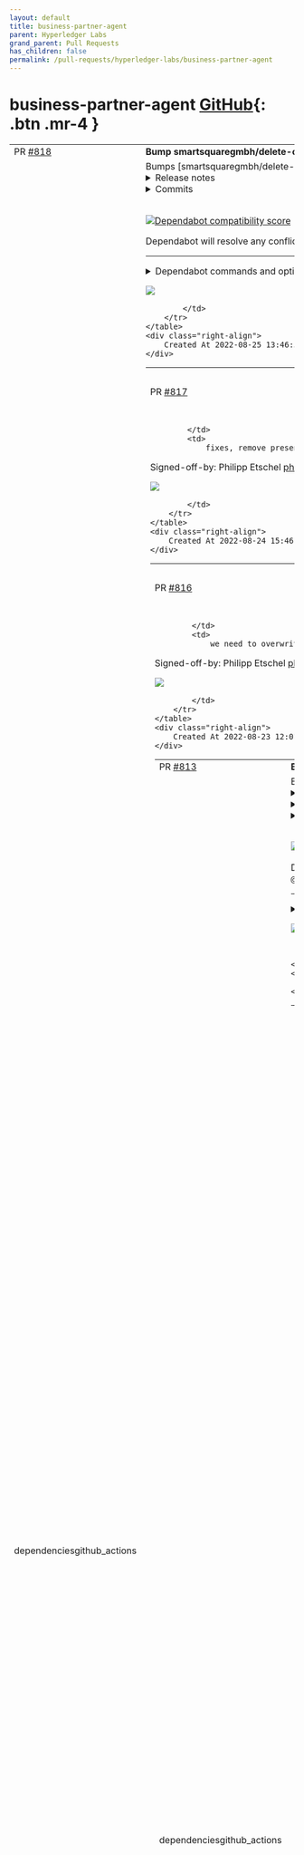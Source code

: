 ```yaml
---
layout: default
title: business-partner-agent
parent: Hyperledger Labs
grand_parent: Pull Requests
has_children: false
permalink: /pull-requests/hyperledger-labs/business-partner-agent
---
```


# business-partner-agent <span class="fs-3 right-align">[GitHub](https://github.com/hyperledger-labs/business-partner-agent){: .btn .mr-4 }</span>


<div>
    <table>
        <tr>
            <td>
                PR <a href="https://github.com/hyperledger-labs/business-partner-agent/pull/818" class=".btn">#818</a>
            </td>
            <td>
                <b>
                    Bump smartsquaregmbh/delete-old-packages from 0.4.0 to 0.5.0
                </b>
            </td>
        </tr>
        <tr>
            <td>
                <span class="chip">dependencies</span><span class="chip">github_actions</span>
            </td>
            <td>
                Bumps [smartsquaregmbh/delete-old-packages](https://github.com/smartsquaregmbh/delete-old-packages) from 0.4.0 to 0.5.0.
<details>
<summary>Release notes</summary>
<p><em>Sourced from <a href="https://github.com/smartsquaregmbh/delete-old-packages/releases">smartsquaregmbh/delete-old-packages's releases</a>.</em></p>
<blockquote>
<h2>v0.5.0</h2>
<h4>:warning: This release includes breaking changes!</h4>
<ul>
<li><em>Breaking</em>: Removed <code>version</code> option.
<ul>
<li>To keep this package simple, this option has been removed. Very similar results can be achieved with <code>semver-pattern</code>.</li>
</ul>
</li>
<li><em>Potentially breaking</em>: Rewrite in TypeScript.</li>
<li>Support for ghcr.io packages. See the new section in the <a href="https://github.com/SmartsquareGmbH/delete-old-packages#ghcrio-packages">README</a>.</li>
<li>Improved error handling and logging.</li>
<li>New <code>type</code> option.</li>
</ul>
<blockquote>
<p>Since this release includes major changes and has not been tested as much as previous versions, it is marked as a pre-release. Please try it with the <code>dry-run</code> option and report bugs or missing features!</p>
</blockquote>
</blockquote>
</details>
<details>
<summary>Commits</summary>
<ul>
<li><a href="https://github.com/SmartsquareGmbH/delete-old-packages/commit/53e0b59f56449a9fdbcec8dcc6d1b038b8a29992"><code>53e0b59</code></a> Bump version to 0.5.0</li>
<li><a href="https://github.com/SmartsquareGmbH/delete-old-packages/commit/27998e516f375efe57cce37d8b9c4ce10495a790"><code>27998e5</code></a> Build</li>
<li><a href="https://github.com/SmartsquareGmbH/delete-old-packages/commit/237c4313ac8418bccec9cfb095312f56908d2ceb"><code>237c431</code></a> Update README</li>
<li><a href="https://github.com/SmartsquareGmbH/delete-old-packages/commit/678055d997ba78aeb17fdfac019b7e14ad533fe2"><code>678055d</code></a> Update dependencies</li>
<li><a href="https://github.com/SmartsquareGmbH/delete-old-packages/commit/2dd5dd734ccd2d1f4d038921270aaaaaf3cfdfe8"><code>2dd5dd7</code></a> Refactor a bit</li>
<li><a href="https://github.com/SmartsquareGmbH/delete-old-packages/commit/a9319e534a8a97c5fe0053c63ba24209882998f0"><code>a9319e5</code></a> Validate user and organization input combination</li>
<li><a href="https://github.com/SmartsquareGmbH/delete-old-packages/commit/1d029e77275be61a9e2d517e3e2f5248410a4169"><code>1d029e7</code></a> Build</li>
<li><a href="https://github.com/SmartsquareGmbH/delete-old-packages/commit/b04aafe88d0f3f9d3f2eece3ab4f9043d143d305"><code>b04aafe</code></a> Add cause to query package errors</li>
<li><a href="https://github.com/SmartsquareGmbH/delete-old-packages/commit/de048edb051d2fd9daa6d47098ebe025d5b731e8"><code>de048ed</code></a> Build</li>
<li><a href="https://github.com/SmartsquareGmbH/delete-old-packages/commit/becea094ebba3952d40d01ffffb194ce205def1f"><code>becea09</code></a> Improve error handling</li>
<li>Additional commits viewable in <a href="https://github.com/smartsquaregmbh/delete-old-packages/compare/v0.4.0...v0.5.0">compare view</a></li>
</ul>
</details>
<br />


[![Dependabot compatibility score](https://dependabot-badges.githubapp.com/badges/compatibility_score?dependency-name=smartsquaregmbh/delete-old-packages&package-manager=github_actions&previous-version=0.4.0&new-version=0.5.0)](https://docs.github.com/en/github/managing-security-vulnerabilities/about-dependabot-security-updates#about-compatibility-scores)

Dependabot will resolve any conflicts with this PR as long as you don't alter it yourself. You can also trigger a rebase manually by commenting `@dependabot rebase`.

[//]: # (dependabot-automerge-start)
[//]: # (dependabot-automerge-end)

---

<details>
<summary>Dependabot commands and options</summary>
<br />

You can trigger Dependabot actions by commenting on this PR:
- `@dependabot rebase` will rebase this PR
- `@dependabot recreate` will recreate this PR, overwriting any edits that have been made to it
- `@dependabot merge` will merge this PR after your CI passes on it
- `@dependabot squash and merge` will squash and merge this PR after your CI passes on it
- `@dependabot cancel merge` will cancel a previously requested merge and block automerging
- `@dependabot reopen` will reopen this PR if it is closed
- `@dependabot close` will close this PR and stop Dependabot recreating it. You can achieve the same result by closing it manually
- `@dependabot ignore this major version` will close this PR and stop Dependabot creating any more for this major version (unless you reopen the PR or upgrade to it yourself)
- `@dependabot ignore this minor version` will close this PR and stop Dependabot creating any more for this minor version (unless you reopen the PR or upgrade to it yourself)
- `@dependabot ignore this dependency` will close this PR and stop Dependabot creating any more for this dependency (unless you reopen the PR or upgrade to it yourself)


</details>

<a href="https://gitpod.io/#https://github.com/hyperledger-labs/business-partner-agent/pull/818"><img src="https://gitpod.io/button/open-in-gitpod.svg"/></a>


            </td>
        </tr>
    </table>
    <div class="right-align">
        Created At 2022-08-25 13:46:53 +0000 UTC
    </div>
</div>

<div>
    <table>
        <tr>
            <td>
                PR <a href="https://github.com/hyperledger-labs/business-partner-agent/pull/817" class=".btn">#817</a>
            </td>
            <td>
                <b>
                    fix 815 - partner deletion
                </b>
            </td>
        </tr>
        <tr>
            <td>
                
            </td>
            <td>
                fixes, remove presentation exchanges without loading them into memory first

Signed-off-by: Philipp Etschel <philipp.etschel@ch.bosch.com>

<a href="https://gitpod.io/#https://github.com/hyperledger-labs/business-partner-agent/pull/817"><img src="https://gitpod.io/button/open-in-gitpod.svg"/></a>


            </td>
        </tr>
    </table>
    <div class="right-align">
        Created At 2022-08-24 15:46:35 +0000 UTC
    </div>
</div>

<div>
    <table>
        <tr>
            <td>
                PR <a href="https://github.com/hyperledger-labs/business-partner-agent/pull/816" class=".btn">#816</a>
            </td>
            <td>
                <b>
                    convert logging config to yml
                </b>
            </td>
        </tr>
        <tr>
            <td>
                
            </td>
            <td>
                we need to overwrite logging config on the fly. this is easier with yaml files in the chart repo

Signed-off-by: Philipp Etschel <philipp.etschel@ch.bosch.com>

<a href="https://gitpod.io/#https://github.com/hyperledger-labs/business-partner-agent/pull/816"><img src="https://gitpod.io/button/open-in-gitpod.svg"/></a>


            </td>
        </tr>
    </table>
    <div class="right-align">
        Created At 2022-08-23 12:01:31 +0000 UTC
    </div>
</div>

<div>
    <table>
        <tr>
            <td>
                PR <a href="https://github.com/hyperledger-labs/business-partner-agent/pull/813" class=".btn">#813</a>
            </td>
            <td>
                <b>
                    Bump docker/metadata-action from 3 to 4
                </b>
            </td>
        </tr>
        <tr>
            <td>
                <span class="chip">dependencies</span><span class="chip">github_actions</span>
            </td>
            <td>
                Bumps [docker/metadata-action](https://github.com/docker/metadata-action) from 3 to 4.
<details>
<summary>Release notes</summary>
<p><em>Sourced from <a href="https://github.com/docker/metadata-action/releases">docker/metadata-action's releases</a>.</em></p>
<blockquote>
<h2>v4.0.0</h2>
<ul>
<li>Node 16 as default runtime by <a href="https://github.com/crazy-max"><code>@​crazy-max</code></a> (<a href="https://github-redirect.dependabot.com/docker/metadata-action/issues/176">#176</a>)
<ul>
<li>This requires a minimum <a href="https://github.com/actions/runner/releases/tag/v2.285.0">Actions Runner</a> version of v2.285.0, which is by default available in GHES 3.4 or later.</li>
</ul>
</li>
<li>Do not sanitize before pattern matching by <a href="https://github.com/crazy-max"><code>@​crazy-max</code></a> (<a href="https://github-redirect.dependabot.com/docker/metadata-action/issues/201">#201</a>)
<ul>
<li>Breaking change with <code>type=match</code> pattern matching</li>
</ul>
</li>
</ul>
<p><strong>Full Changelog</strong>: <a href="https://github.com/docker/metadata-action/compare/v3.8.0...v4.0.0">https://github.com/docker/metadata-action/compare/v3.8.0...v4.0.0</a></p>
<h2>v3.8.0</h2>
<ul>
<li>Add attribute to enable/disable images by <a href="https://github.com/crazy-max"><code>@​crazy-max</code></a> (<a href="https://github-redirect.dependabot.com/docker/metadata-action/issues/193">#193</a>)</li>
<li>Add <code>is_default_branch</code> global expression by <a href="https://github.com/crazy-max"><code>@​crazy-max</code></a> (<a href="https://github-redirect.dependabot.com/docker/metadata-action/issues/192">#192</a> <a href="https://github-redirect.dependabot.com/docker/metadata-action/issues/197">#197</a> <a href="https://github-redirect.dependabot.com/docker/metadata-action/issues/198">#198</a>)</li>
<li>Update fixtures (dev) by <a href="https://github.com/crazy-max"><code>@​crazy-max</code></a> (<a href="https://github-redirect.dependabot.com/docker/metadata-action/issues/190">#190</a>)</li>
<li>Bump semver from 7.3.5 to 7.3.7 (<a href="https://github-redirect.dependabot.com/docker/metadata-action/issues/185">#185</a>)</li>
<li>Bump moment from 2.29.2 to 2.29.3 (<a href="https://github-redirect.dependabot.com/docker/metadata-action/issues/187">#187</a>)</li>
<li>Bump csv-parse from 4.16.3 to 5.0.4 (<a href="https://github-redirect.dependabot.com/docker/metadata-action/issues/195">#195</a>)</li>
</ul>
<p><strong>Full Changelog</strong>: <a href="https://github.com/docker/metadata-action/compare/v3.7.0...v3.8.0">https://github.com/docker/metadata-action/compare/v3.7.0...v3.8.0</a></p>
<h2>v3.7.0</h2>
<ul>
<li>Handle comments for multi-line inputs (<a href="https://github-redirect.dependabot.com/docker/metadata-action/issues/172">#172</a>)</li>
<li>Missing <code>json</code> output in <code>action.yml</code> (<a href="https://github-redirect.dependabot.com/docker/metadata-action/issues/167">#167</a>)</li>
<li>Update dev dependencies and workflow (<a href="https://github-redirect.dependabot.com/docker/metadata-action/issues/175">#175</a>)</li>
<li>Bump minimist from 1.2.5 to 1.2.6 (<a href="https://github-redirect.dependabot.com/docker/metadata-action/issues/182">#182</a>)</li>
<li>Bump moment from 2.29.1 to 2.29.2 (<a href="https://github-redirect.dependabot.com/docker/metadata-action/issues/180">#180</a>)</li>
<li>Bump <code>@​actions/github</code> from 5.0.0 to 5.0.1 (<a href="https://github-redirect.dependabot.com/docker/metadata-action/issues/179">#179</a>)</li>
<li>Bump node-fetch from 2.6.1 to 2.6.7 (<a href="https://github-redirect.dependabot.com/docker/metadata-action/issues/173">#173</a>)</li>
</ul>
<h2>v3.6.2</h2>
<ul>
<li>Handle raw statement for pre-release (<a href="https://github-redirect.dependabot.com/docker/metadata-action/issues/155">#155</a> <a href="https://github-redirect.dependabot.com/docker/metadata-action/issues/156">#156</a>)</li>
</ul>
<h2>v3.6.1</h2>
<ul>
<li>Preserve quotes inside unquoted field (<a href="https://github-redirect.dependabot.com/docker/metadata-action/issues/153">#153</a>)</li>
</ul>
<h2>v3.6.0</h2>
<ul>
<li><code>base_ref</code> global expression (<a href="https://github-redirect.dependabot.com/docker/metadata-action/issues/142">#142</a>)</li>
<li>Trim tags and flavor inputs (<a href="https://github-redirect.dependabot.com/docker/metadata-action/issues/143">#143</a>)</li>
<li>Bump <code>@​actions/core</code> from 1.5.0 to 1.6.0 (<a href="https://github-redirect.dependabot.com/docker/metadata-action/issues/135">#135</a>)</li>
<li>Bump ansi-regex from 5.0.0 to 5.0.1 (<a href="https://github-redirect.dependabot.com/docker/metadata-action/issues/134">#134</a>)</li>
<li>Bump tmpl from 1.0.4 to 1.0.5 (<a href="https://github-redirect.dependabot.com/docker/metadata-action/issues/132">#132</a>)</li>
<li>Bump csv-parse from 4.16.0 to 4.16.3 (<a href="https://github-redirect.dependabot.com/docker/metadata-action/issues/131">#131</a>)</li>
</ul>
<h2>v3.5.0</h2>
<ul>
<li>Add global expression <code>date</code> (<a href="https://github-redirect.dependabot.com/docker/metadata-action/issues/121">#121</a>)</li>
<li>Bump <code>@​actions/core</code> from 1.4.0 to 1.5.0 (<a href="https://github-redirect.dependabot.com/docker/metadata-action/issues/122">#122</a>)</li>
</ul>
<h2>v3.4.1</h2>
<ul>
<li>Only return edge if branch matches (<a href="https://github-redirect.dependabot.com/docker/metadata-action/issues/115">#115</a>)</li>
</ul>
<h2>v3.4.0</h2>
<ul>
<li>PEP 440 support (<a href="https://github-redirect.dependabot.com/docker/metadata-action/issues/108">#108</a>)</li>
</ul>
<!-- raw HTML omitted -->
</blockquote>
<p>... (truncated)</p>
</details>
<details>
<summary>Upgrade guide</summary>
<p><em>Sourced from <a href="https://github.com/docker/metadata-action/blob/master/UPGRADE.md">docker/metadata-action's upgrade guide</a>.</em></p>
<blockquote>
<h1>Upgrade notes</h1>
<h2>v2 to v3</h2>
<ul>
<li>Repository has been moved to docker org. Replace <code>crazy-max/ghaction-docker-meta@v2</code> with <code>docker/metadata-action@v4</code></li>
<li>The default bake target has been changed: <code>ghaction-docker-meta</code> &gt; <code>docker-metadata-action</code></li>
</ul>
<h2>v1 to v2</h2>
<ul>
<li><a href="https://github.com/docker/metadata-action/blob/master/#inputs">inputs</a>
<ul>
<li><a href="https://github.com/docker/metadata-action/blob/master/#tag-sha"><code>tag-sha</code></a></li>
<li><a href="https://github.com/docker/metadata-action/blob/master/#tag-edge--tag-edge-branch"><code>tag-edge</code> / <code>tag-edge-branch</code></a></li>
<li><a href="https://github.com/docker/metadata-action/blob/master/#tag-semver"><code>tag-semver</code></a></li>
<li><a href="https://github.com/docker/metadata-action/blob/master/#tag-match--tag-match-group"><code>tag-match</code> / <code>tag-match-group</code></a></li>
<li><a href="https://github.com/docker/metadata-action/blob/master/#tag-latest"><code>tag-latest</code></a></li>
<li><a href="https://github.com/docker/metadata-action/blob/master/#tag-schedule"><code>tag-schedule</code></a></li>
<li><a href="https://github.com/docker/metadata-action/blob/master/#tag-custom--tag-custom-only"><code>tag-custom</code> / <code>tag-custom-only</code></a></li>
<li><a href="https://github.com/docker/metadata-action/blob/master/#label-custom"><code>label-custom</code></a></li>
</ul>
</li>
<li><a href="https://github.com/docker/metadata-action/blob/master/#basic-workflow">Basic workflow</a></li>
<li><a href="https://github.com/docker/metadata-action/blob/master/#semver-workflow">Semver workflow</a></li>
</ul>
<h3>inputs</h3>
<table>
<thead>
<tr>
<th>New</th>
<th>Unchanged</th>
<th>Removed</th>
</tr>
</thead>
<tbody>
<tr>
<td><code>tags</code></td>
<td><code>images</code></td>
<td><code>tag-sha</code></td>
</tr>
<tr>
<td><code>flavor</code></td>
<td><code>sep-tags</code></td>
<td><code>tag-edge</code></td>
</tr>
<tr>
<td><code>labels</code></td>
<td><code>sep-labels</code></td>
<td><code>tag-edge-branch</code></td>
</tr>
<tr>
<td></td>
<td></td>
<td><code>tag-semver</code></td>
</tr>
<tr>
<td></td>
<td></td>
<td><code>tag-match</code></td>
</tr>
<tr>
<td></td>
<td></td>
<td><code>tag-match-group</code></td>
</tr>
<tr>
<td></td>
<td></td>
<td><code>tag-latest</code></td>
</tr>
<tr>
<td></td>
<td></td>
<td><code>tag-schedule</code></td>
</tr>
<tr>
<td></td>
<td></td>
<td><code>tag-custom</code></td>
</tr>
<tr>
<td></td>
<td></td>
<td><code>tag-custom-only</code></td>
</tr>
<tr>
<td></td>
<td></td>
<td><code>label-custom</code></td>
</tr>
</tbody>
</table>
<h4><code>tag-sha</code></h4>
<pre lang="yaml"><code>tags: |
  type=sha
</code></pre>
<h4><code>tag-edge</code> / <code>tag-edge-branch</code></h4>
<pre lang="yaml"><code>tags: |
  # default branch
  type=edge
&lt;/tr&gt;&lt;/table&gt; 
</code></pre>
</blockquote>
<p>... (truncated)</p>
</details>
<details>
<summary>Commits</summary>
<ul>
<li><a href="https://github.com/docker/metadata-action/commit/69f6fc9d46f2f8bf0d5491e4aabe0bb8c6a4678a"><code>69f6fc9</code></a> Merge pull request <a href="https://github-redirect.dependabot.com/docker/metadata-action/issues/203">#203</a> from crazy-max/san-fix</li>
<li><a href="https://github.com/docker/metadata-action/commit/2f5b5ae8bf2725130d7ade554556e85077021427"><code>2f5b5ae</code></a> Sanitize tag earlier</li>
<li><a href="https://github.com/docker/metadata-action/commit/f206c36955d3cc6213c38fb3747d9ba4113e686a"><code>f206c36</code></a> Merge pull request <a href="https://github-redirect.dependabot.com/docker/metadata-action/issues/202">#202</a> from crazy-max/v4-prep</li>
<li><a href="https://github.com/docker/metadata-action/commit/a20adfa74e16683029ddca858a830d46940bcde1"><code>a20adfa</code></a> readme: set metadata-action to v4</li>
<li><a href="https://github.com/docker/metadata-action/commit/26b9439ce3c3a94be4548b775c813dc6e9e618a2"><code>26b9439</code></a> Merge pull request <a href="https://github-redirect.dependabot.com/docker/metadata-action/issues/201">#201</a> from crazy-max/fix-sanitization</li>
<li><a href="https://github.com/docker/metadata-action/commit/467883f452335596514beb1a02db7e09de6a08f7"><code>467883f</code></a> Merge pull request <a href="https://github-redirect.dependabot.com/docker/metadata-action/issues/176">#176</a> from crazy-max/node-16</li>
<li><a href="https://github.com/docker/metadata-action/commit/5edf56f2c486f342f4319e9c0a1a79d59a474516"><code>5edf56f</code></a> Node 16 as default runtime</li>
<li><a href="https://github.com/docker/metadata-action/commit/678218f2be830b6011728d42a72a35714f423bcf"><code>678218f</code></a> Note about image name and tag sanitization</li>
<li><a href="https://github.com/docker/metadata-action/commit/e44c1fbe6ec0f8dbe5229eab51e84075fcca8799"><code>e44c1fb</code></a> Do not sanitize before pattern matching</li>
<li>See full diff in <a href="https://github.com/docker/metadata-action/compare/v3...v4">compare view</a></li>
</ul>
</details>
<br />


[![Dependabot compatibility score](https://dependabot-badges.githubapp.com/badges/compatibility_score?dependency-name=docker/metadata-action&package-manager=github_actions&previous-version=3&new-version=4)](https://docs.github.com/en/github/managing-security-vulnerabilities/about-dependabot-security-updates#about-compatibility-scores)

Dependabot will resolve any conflicts with this PR as long as you don't alter it yourself. You can also trigger a rebase manually by commenting `@dependabot rebase`.

[//]: # (dependabot-automerge-start)
[//]: # (dependabot-automerge-end)

---

<details>
<summary>Dependabot commands and options</summary>
<br />

You can trigger Dependabot actions by commenting on this PR:
- `@dependabot rebase` will rebase this PR
- `@dependabot recreate` will recreate this PR, overwriting any edits that have been made to it
- `@dependabot merge` will merge this PR after your CI passes on it
- `@dependabot squash and merge` will squash and merge this PR after your CI passes on it
- `@dependabot cancel merge` will cancel a previously requested merge and block automerging
- `@dependabot reopen` will reopen this PR if it is closed
- `@dependabot close` will close this PR and stop Dependabot recreating it. You can achieve the same result by closing it manually
- `@dependabot ignore this major version` will close this PR and stop Dependabot creating any more for this major version (unless you reopen the PR or upgrade to it yourself)
- `@dependabot ignore this minor version` will close this PR and stop Dependabot creating any more for this minor version (unless you reopen the PR or upgrade to it yourself)
- `@dependabot ignore this dependency` will close this PR and stop Dependabot creating any more for this dependency (unless you reopen the PR or upgrade to it yourself)


</details>

<a href="https://gitpod.io/#https://github.com/hyperledger-labs/business-partner-agent/pull/813"><img src="https://gitpod.io/button/open-in-gitpod.svg"/></a>


            </td>
        </tr>
    </table>
    <div class="right-align">
        Created At 2022-08-22 13:46:33 +0000 UTC
    </div>
</div>

<div>
    <table>
        <tr>
            <td>
                PR <a href="https://github.com/hyperledger-labs/business-partner-agent/pull/812" class=".btn">#812</a>
            </td>
            <td>
                <b>
                    fix codeql
                </b>
            </td>
        </tr>
        <tr>
            <td>
                
            </td>
            <td>
                Signed-off-by: Philipp Etschel <philipp.etschel@ch.bosch.com>

<a href="https://gitpod.io/#https://github.com/hyperledger-labs/business-partner-agent/pull/812"><img src="https://gitpod.io/button/open-in-gitpod.svg"/></a>


            </td>
        </tr>
    </table>
    <div class="right-align">
        Created At 2022-08-19 14:28:50 +0000 UTC
    </div>
</div>

<div>
    <table>
        <tr>
            <td>
                PR <a href="https://github.com/hyperledger-labs/business-partner-agent/pull/811" class=".btn">#811</a>
            </td>
            <td>
                <b>
                    Fix default schema creation when multi ledger support is enabled
                </b>
            </td>
        </tr>
        <tr>
            <td>
                
            </td>
            <td>
                The default schemas are created when a) the schemas.yml config is enabled and b) if the schema is found on any ledger. This logic did not consider if the ledger where the default schema resides is the write/production ledger. So the creation of credential definition failed in some cases. As a fix the schema config now has a ledgerId and only if the ledgerId matches the writeLedgerId the default schema is loaded.

Related client changes: https://github.com/hyperledger-labs/acapy-java-client/pull/60/files

<a href="https://gitpod.io/#https://github.com/hyperledger-labs/business-partner-agent/pull/811"><img src="https://gitpod.io/button/open-in-gitpod.svg"/></a>


            </td>
        </tr>
    </table>
    <div class="right-align">
        Created At 2022-08-19 13:53:16 +0000 UTC
    </div>
</div>

<div>
    <table>
        <tr>
            <td>
                PR <a href="https://github.com/hyperledger-labs/business-partner-agent/pull/810" class=".btn">#810</a>
            </td>
            <td>
                <b>
                    Bump smartsquaregmbh/delete-old-packages from 0.3.1 to 0.4.0
                </b>
            </td>
        </tr>
        <tr>
            <td>
                <span class="chip">dependencies</span>
            </td>
            <td>
                Bumps [smartsquaregmbh/delete-old-packages](https://github.com/smartsquaregmbh/delete-old-packages) from 0.3.1 to 0.4.0.
<details>
<summary>Release notes</summary>
<p><em>Sourced from <a href="https://github.com/smartsquaregmbh/delete-old-packages/releases">smartsquaregmbh/delete-old-packages's releases</a>.</em></p>
<blockquote>
<h2>v0.4.0</h2>
<ul>
<li>Adjust for change in GitHub API (thanks to <a href="https://github.com/nickdandakis"><code>@​nickdandakis</code></a>!).</li>
<li>Update dependencies.</li>
</ul>
<h2>v0.3.3</h2>
<ul>
<li>Fix deprecation warning.</li>
<li>Improve logging.</li>
<li>Update dependencies.</li>
</ul>
<h2>v0.3.2</h2>
<ul>
<li>Fix a special case in single version queries.</li>
<li>Update dependencies.</li>
</ul>
</blockquote>
</details>
<details>
<summary>Commits</summary>
<ul>
<li><a href="https://github.com/SmartsquareGmbH/delete-old-packages/commit/a358ec08625ecfb7fce0eef859e6254e19114e36"><code>a358ec0</code></a> Bump version</li>
<li><a href="https://github.com/SmartsquareGmbH/delete-old-packages/commit/9f695aaa6b97a96c8a1137a9ab97d48849024726"><code>9f695aa</code></a> Build</li>
<li><a href="https://github.com/SmartsquareGmbH/delete-old-packages/commit/f081724bc8d4d7bf59bf5ea5de2ceeee236511fa"><code>f081724</code></a> Update dependencies</li>
<li><a href="https://github.com/SmartsquareGmbH/delete-old-packages/commit/f9c81181f31cb139c99aff1d8c3777c5dd46d191"><code>f9c8118</code></a> Build</li>
<li><a href="https://github.com/SmartsquareGmbH/delete-old-packages/commit/83dedabe18acb40bf1d7969118c2538109bfcf89"><code>83dedab</code></a> Update $packageVersionID from String! to ID!</li>
<li><a href="https://github.com/SmartsquareGmbH/delete-old-packages/commit/775a0230ddf1ebe547a1bc7e2edc8a7fb2918bdd"><code>775a023</code></a> Fix typos</li>
<li><a href="https://github.com/SmartsquareGmbH/delete-old-packages/commit/ac71b181be87ef2a7eb4572a0203a7b565756523"><code>ac71b18</code></a> Bump version</li>
<li><a href="https://github.com/SmartsquareGmbH/delete-old-packages/commit/6e6735154d2df4a6b12cbcef5f14720cc9f1937d"><code>6e67351</code></a> Build</li>
<li><a href="https://github.com/SmartsquareGmbH/delete-old-packages/commit/c7d24f9cfb8c6fede9d84c307b835b02562d27b6"><code>c7d24f9</code></a> Improve logging</li>
<li><a href="https://github.com/SmartsquareGmbH/delete-old-packages/commit/9ebf171eccfa2229e4bf04923a696be4358142ca"><code>9ebf171</code></a> Build</li>
<li>Additional commits viewable in <a href="https://github.com/smartsquaregmbh/delete-old-packages/compare/v0.3.1...v0.4.0">compare view</a></li>
</ul>
</details>
<br />


[![Dependabot compatibility score](https://dependabot-badges.githubapp.com/badges/compatibility_score?dependency-name=smartsquaregmbh/delete-old-packages&package-manager=github_actions&previous-version=0.3.1&new-version=0.4.0)](https://docs.github.com/en/github/managing-security-vulnerabilities/about-dependabot-security-updates#about-compatibility-scores)

Dependabot will resolve any conflicts with this PR as long as you don't alter it yourself. You can also trigger a rebase manually by commenting `@dependabot rebase`.

[//]: # (dependabot-automerge-start)
[//]: # (dependabot-automerge-end)

---

<details>
<summary>Dependabot commands and options</summary>
<br />

You can trigger Dependabot actions by commenting on this PR:
- `@dependabot rebase` will rebase this PR
- `@dependabot recreate` will recreate this PR, overwriting any edits that have been made to it
- `@dependabot merge` will merge this PR after your CI passes on it
- `@dependabot squash and merge` will squash and merge this PR after your CI passes on it
- `@dependabot cancel merge` will cancel a previously requested merge and block automerging
- `@dependabot reopen` will reopen this PR if it is closed
- `@dependabot close` will close this PR and stop Dependabot recreating it. You can achieve the same result by closing it manually
- `@dependabot ignore this major version` will close this PR and stop Dependabot creating any more for this major version (unless you reopen the PR or upgrade to it yourself)
- `@dependabot ignore this minor version` will close this PR and stop Dependabot creating any more for this minor version (unless you reopen the PR or upgrade to it yourself)
- `@dependabot ignore this dependency` will close this PR and stop Dependabot creating any more for this dependency (unless you reopen the PR or upgrade to it yourself)


</details>

<a href="https://gitpod.io/#https://github.com/hyperledger-labs/business-partner-agent/pull/810"><img src="https://gitpod.io/button/open-in-gitpod.svg"/></a>


            </td>
        </tr>
    </table>
    <div class="right-align">
        Created At 2022-08-19 13:26:55 +0000 UTC
    </div>
</div>

<div>
    <table>
        <tr>
            <td>
                PR <a href="https://github.com/hyperledger-labs/business-partner-agent/pull/809" class=".btn">#809</a>
            </td>
            <td>
                <b>
                    Bump docker/login-action from 1 to 2
                </b>
            </td>
        </tr>
        <tr>
            <td>
                <span class="chip">dependencies</span>
            </td>
            <td>
                Bumps [docker/login-action](https://github.com/docker/login-action) from 1 to 2.
<details>
<summary>Release notes</summary>
<p><em>Sourced from <a href="https://github.com/docker/login-action/releases">docker/login-action's releases</a>.</em></p>
<blockquote>
<h2>v2.0.0</h2>
<ul>
<li>Node 16 as default runtime by <a href="https://github.com/crazy-max"><code>@​crazy-max</code></a> (<a href="https://github-redirect.dependabot.com/docker/login-action/issues/161">#161</a>)
<ul>
<li>This requires a minimum <a href="https://github.com/actions/runner/releases/tag/v2.285.0">Actions Runner</a> version of v2.285.0, which is by default available in GHES 3.4 or later.</li>
</ul>
</li>
<li>chore: update dev dependencies and workflow by <a href="https://github.com/crazy-max"><code>@​crazy-max</code></a> (<a href="https://github-redirect.dependabot.com/docker/login-action/issues/170">#170</a>)</li>
<li>Bump <code>@​actions/exec</code> from 1.1.0 to 1.1.1 (<a href="https://github-redirect.dependabot.com/docker/login-action/issues/167">#167</a>)</li>
<li>Bump <code>@​actions/io</code> from 1.1.1 to 1.1.2 (<a href="https://github-redirect.dependabot.com/docker/login-action/issues/168">#168</a>)</li>
<li>Bump minimist from 1.2.5 to 1.2.6 (<a href="https://github-redirect.dependabot.com/docker/login-action/issues/176">#176</a>)</li>
<li>Bump https-proxy-agent from 5.0.0 to 5.0.1 (<a href="https://github-redirect.dependabot.com/docker/login-action/issues/182">#182</a>)</li>
</ul>
<p><strong>Full Changelog</strong>: <a href="https://github.com/docker/login-action/compare/v1.14.1...v2.0.0">https://github.com/docker/login-action/compare/v1.14.1...v2.0.0</a></p>
<h2>v1.14.1</h2>
<ul>
<li>Revert to Node 12 as default runtime to fix issue for GHE users (<a href="https://github-redirect.dependabot.com/docker/login-action/issues/160">#160</a>)</li>
</ul>
<h2>v1.14.0</h2>
<ul>
<li>Update to node 16 (<a href="https://github-redirect.dependabot.com/docker/login-action/issues/158">#158</a>)</li>
<li>Bump <code>@​aws-sdk/client-ecr</code> from 3.45.0 to 3.53.0 (<a href="https://github-redirect.dependabot.com/docker/login-action/issues/157">#157</a>)</li>
<li>Bump <code>@​aws-sdk/client-ecr-public</code> from 3.45.0 to 3.53.0 (<a href="https://github-redirect.dependabot.com/docker/login-action/issues/156">#156</a>)</li>
</ul>
<h2>v1.13.0</h2>
<ul>
<li>Handle proxy settings for aws-sdk (<a href="https://github-redirect.dependabot.com/docker/login-action/issues/152">#152</a>)</li>
<li>Workload identity based authentication docs for GCR and GAR (<a href="https://github-redirect.dependabot.com/docker/login-action/issues/112">#112</a>)</li>
<li>Test login against ACR (<a href="https://github-redirect.dependabot.com/docker/login-action/issues/49">#49</a>)</li>
<li>Bump <code>@​aws-sdk/client-ecr</code> from 3.44.0 to 3.45.0 (<a href="https://github-redirect.dependabot.com/docker/login-action/issues/132">#132</a>)</li>
<li>Bump <code>@​aws-sdk/client-ecr-public</code> from 3.43.0 to 3.45.0 (<a href="https://github-redirect.dependabot.com/docker/login-action/issues/131">#131</a>)</li>
</ul>
<h2>v1.12.0</h2>
<ul>
<li>ECR: only set credentials if username and password are specified (<a href="https://github-redirect.dependabot.com/docker/login-action/issues/128">#128</a>)</li>
<li>Refactor to use aws-sdk v3 (<a href="https://github-redirect.dependabot.com/docker/login-action/issues/128">#128</a>)</li>
</ul>
<h2>v1.11.0</h2>
<ul>
<li>ECR: switch implementation to use the AWS SDK (<a href="https://github-redirect.dependabot.com/docker/login-action/issues/126">#126</a>)</li>
<li><code>ecr</code> input to specify whether the given registry is ECR (<a href="https://github-redirect.dependabot.com/docker/login-action/issues/123">#123</a>)</li>
<li>Test against Windows runner (<a href="https://github-redirect.dependabot.com/docker/login-action/issues/126">#126</a>)</li>
<li>Update instructions for Google registry (<a href="https://github-redirect.dependabot.com/docker/login-action/issues/127">#127</a>)</li>
<li>Update dev workflow (<a href="https://github-redirect.dependabot.com/docker/login-action/issues/111">#111</a>)</li>
<li>Small changes for GHCR doc (<a href="https://github-redirect.dependabot.com/docker/login-action/issues/86">#86</a>)</li>
<li>Update dev dependencies (<a href="https://github-redirect.dependabot.com/docker/login-action/issues/85">#85</a>)</li>
<li>Bump ansi-regex from 5.0.0 to 5.0.1 (<a href="https://github-redirect.dependabot.com/docker/login-action/issues/101">#101</a>)</li>
<li>Bump tmpl from 1.0.4 to 1.0.5 (<a href="https://github-redirect.dependabot.com/docker/login-action/issues/100">#100</a>)</li>
<li>Bump <code>@​actions/core</code> from 1.4.0 to 1.6.0 (<a href="https://github-redirect.dependabot.com/docker/login-action/issues/94">#94</a> <a href="https://github-redirect.dependabot.com/docker/login-action/issues/103">#103</a>)</li>
<li>Bump codecov/codecov-action from 1 to 2 (<a href="https://github-redirect.dependabot.com/docker/login-action/issues/88">#88</a>)</li>
<li>Bump hosted-git-info from 2.8.8 to 2.8.9 (<a href="https://github-redirect.dependabot.com/docker/login-action/issues/83">#83</a>)</li>
<li>Bump node-notifier from 8.0.0 to 8.0.2 (<a href="https://github-redirect.dependabot.com/docker/login-action/issues/82">#82</a>)</li>
<li>Bump ws from 7.3.1 to 7.5.0 (<a href="https://github-redirect.dependabot.com/docker/login-action/issues/81">#81</a>)</li>
<li>Bump lodash from 4.17.20 to 4.17.21 (<a href="https://github-redirect.dependabot.com/docker/login-action/issues/80">#80</a>)</li>
<li>Bump y18n from 4.0.0 to 4.0.3 (<a href="https://github-redirect.dependabot.com/docker/login-action/issues/79">#79</a>)</li>
</ul>
<h2>v1.10.0</h2>
<ul>
<li>GitHub Packages Docker Registry deprecated (<a href="https://github-redirect.dependabot.com/docker/login-action/issues/78">#78</a>)</li>
</ul>
<!-- raw HTML omitted -->
</blockquote>
<p>... (truncated)</p>
</details>
<details>
<summary>Commits</summary>
<ul>
<li><a href="https://github.com/docker/login-action/commit/49ed152c8eca782a232dede0303416e8f356c37b"><code>49ed152</code></a> Merge pull request <a href="https://github-redirect.dependabot.com/docker/login-action/issues/161">#161</a> from crazy-max/node16-runtime</li>
<li><a href="https://github.com/docker/login-action/commit/b61a9ce7bd93239c435d3a7e3d6fe56020bf38c3"><code>b61a9ce</code></a> Node 16 as default runtime</li>
<li><a href="https://github.com/docker/login-action/commit/3a136a8631bbc4ca05cc2f33d3a19059e9255bae"><code>3a136a8</code></a> Merge pull request <a href="https://github-redirect.dependabot.com/docker/login-action/issues/182">#182</a> from docker/dependabot/npm_and_yarn/https-proxy-agent...</li>
<li><a href="https://github.com/docker/login-action/commit/b312880b6957654c92704d65c445d4db3157237f"><code>b312880</code></a> Update generated content</li>
<li><a href="https://github.com/docker/login-action/commit/795794e081a18060d5db5537d3e874e675d8d7c9"><code>795794e</code></a> Bump https-proxy-agent from 5.0.0 to 5.0.1</li>
<li><a href="https://github.com/docker/login-action/commit/1edf6180e07d2ffb423fc48a1a552855c0a1f508"><code>1edf618</code></a> Merge pull request <a href="https://github-redirect.dependabot.com/docker/login-action/issues/179">#179</a> from docker/dependabot/github_actions/codecov/codecov...</li>
<li><a href="https://github.com/docker/login-action/commit/8e66ad4089051ec73ac8b193deca830bd52edb83"><code>8e66ad4</code></a> Bump codecov/codecov-action from 2 to 3</li>
<li><a href="https://github.com/docker/login-action/commit/7c79b598eaa33458e78e8d0d71e0a9c217dd92af"><code>7c79b59</code></a> Merge pull request <a href="https://github-redirect.dependabot.com/docker/login-action/issues/176">#176</a> from docker/dependabot/npm_and_yarn/minimist-1.2.6</li>
<li><a href="https://github.com/docker/login-action/commit/24a38e0d6d99bc9b277904a244b17b7e511d994f"><code>24a38e0</code></a> Bump minimist from 1.2.5 to 1.2.6</li>
<li><a href="https://github.com/docker/login-action/commit/70e1ff84cbd75a9e03941a79f21f05f1b03a71bb"><code>70e1ff8</code></a> Merge pull request <a href="https://github-redirect.dependabot.com/docker/login-action/issues/170">#170</a> from crazy-max/eslint</li>
<li>Additional commits viewable in <a href="https://github.com/docker/login-action/compare/v1...v2">compare view</a></li>
</ul>
</details>
<br />


[![Dependabot compatibility score](https://dependabot-badges.githubapp.com/badges/compatibility_score?dependency-name=docker/login-action&package-manager=github_actions&previous-version=1&new-version=2)](https://docs.github.com/en/github/managing-security-vulnerabilities/about-dependabot-security-updates#about-compatibility-scores)

Dependabot will resolve any conflicts with this PR as long as you don't alter it yourself. You can also trigger a rebase manually by commenting `@dependabot rebase`.

[//]: # (dependabot-automerge-start)
[//]: # (dependabot-automerge-end)

---

<details>
<summary>Dependabot commands and options</summary>
<br />

You can trigger Dependabot actions by commenting on this PR:
- `@dependabot rebase` will rebase this PR
- `@dependabot recreate` will recreate this PR, overwriting any edits that have been made to it
- `@dependabot merge` will merge this PR after your CI passes on it
- `@dependabot squash and merge` will squash and merge this PR after your CI passes on it
- `@dependabot cancel merge` will cancel a previously requested merge and block automerging
- `@dependabot reopen` will reopen this PR if it is closed
- `@dependabot close` will close this PR and stop Dependabot recreating it. You can achieve the same result by closing it manually
- `@dependabot ignore this major version` will close this PR and stop Dependabot creating any more for this major version (unless you reopen the PR or upgrade to it yourself)
- `@dependabot ignore this minor version` will close this PR and stop Dependabot creating any more for this minor version (unless you reopen the PR or upgrade to it yourself)
- `@dependabot ignore this dependency` will close this PR and stop Dependabot creating any more for this dependency (unless you reopen the PR or upgrade to it yourself)


</details>

<a href="https://gitpod.io/#https://github.com/hyperledger-labs/business-partner-agent/pull/809"><img src="https://gitpod.io/button/open-in-gitpod.svg"/></a>


            </td>
        </tr>
    </table>
    <div class="right-align">
        Created At 2022-08-19 13:26:51 +0000 UTC
    </div>
</div>

<div>
    <table>
        <tr>
            <td>
                PR <a href="https://github.com/hyperledger-labs/business-partner-agent/pull/808" class=".btn">#808</a>
            </td>
            <td>
                <b>
                    Bump docker/setup-buildx-action from 1 to 2
                </b>
            </td>
        </tr>
        <tr>
            <td>
                <span class="chip">dependencies</span>
            </td>
            <td>
                Bumps [docker/setup-buildx-action](https://github.com/docker/setup-buildx-action) from 1 to 2.
<details>
<summary>Release notes</summary>
<p><em>Sourced from <a href="https://github.com/docker/setup-buildx-action/releases">docker/setup-buildx-action's releases</a>.</em></p>
<blockquote>
<h2>v2.0.0</h2>
<ul>
<li>Node 16 as default runtime by <a href="https://github.com/crazy-max"><code>@​crazy-max</code></a> (<a href="https://github-redirect.dependabot.com/docker/setup-buildx-action/issues/131">#131</a>)
<ul>
<li>This requires a minimum <a href="https://github.com/actions/runner/releases/tag/v2.285.0">Actions Runner</a> version of v2.285.0, which is by default available in GHES 3.4 or later.</li>
</ul>
</li>
</ul>
<p><strong>Full Changelog</strong>: <a href="https://github.com/docker/setup-buildx-action/compare/v1.7.0...v2.0.0">https://github.com/docker/setup-buildx-action/compare/v1.7.0...v2.0.0</a></p>
<h2>v1.7.0</h2>
<ul>
<li>Standalone mode by <a href="https://github.com/crazy-max"><code>@​crazy-max</code></a> in (<a href="https://github-redirect.dependabot.com/docker/setup-buildx-action/issues/119">#119</a>)</li>
<li>Update dev dependencies and workflow by <a href="https://github.com/crazy-max"><code>@​crazy-max</code></a> (<a href="https://github-redirect.dependabot.com/docker/setup-buildx-action/issues/114">#114</a> <a href="https://github-redirect.dependabot.com/docker/setup-buildx-action/issues/130">#130</a>)</li>
<li>Bump tmpl from 1.0.4 to 1.0.5 (<a href="https://github-redirect.dependabot.com/docker/setup-buildx-action/issues/108">#108</a>)</li>
<li>Bump ansi-regex from 5.0.0 to 5.0.1 (<a href="https://github-redirect.dependabot.com/docker/setup-buildx-action/issues/109">#109</a>)</li>
<li>Bump <code>@​actions/core</code> from 1.5.0 to 1.6.0 (<a href="https://github-redirect.dependabot.com/docker/setup-buildx-action/issues/110">#110</a>)</li>
<li>Bump actions/checkout from 2 to 3 (<a href="https://github-redirect.dependabot.com/docker/setup-buildx-action/issues/126">#126</a>)</li>
<li>Bump <code>@​actions/tool-cache</code> from 1.7.1 to 1.7.2 (<a href="https://github-redirect.dependabot.com/docker/setup-buildx-action/issues/128">#128</a>)</li>
<li>Bump <code>@​actions/exec</code> from 1.1.0 to 1.1.1 (<a href="https://github-redirect.dependabot.com/docker/setup-buildx-action/issues/129">#129</a>)</li>
<li>Bump minimist from 1.2.5 to 1.2.6 (<a href="https://github-redirect.dependabot.com/docker/setup-buildx-action/issues/132">#132</a>)</li>
<li>Bump codecov/codecov-action from 2 to 3 (<a href="https://github-redirect.dependabot.com/docker/setup-buildx-action/issues/133">#133</a>)</li>
<li>Bump semver from 7.3.5 to 7.3.7 (<a href="https://github-redirect.dependabot.com/docker/setup-buildx-action/issues/136">#136</a>)</li>
</ul>
<h2>v1.6.0</h2>
<ul>
<li>Add <code>config-inline</code> input (<a href="https://github-redirect.dependabot.com/docker/setup-buildx-action/issues/106">#106</a>)</li>
<li>Bump <code>@​actions/core</code> from 1.4.0 to 1.5.0 (<a href="https://github-redirect.dependabot.com/docker/setup-buildx-action/issues/104">#104</a>)</li>
<li>Bump codecov/codecov-action from 1 to 2 (<a href="https://github-redirect.dependabot.com/docker/setup-buildx-action/issues/101">#101</a>)</li>
</ul>
<h2>v1.5.1</h2>
<ul>
<li>Explicit version spec for caching (<a href="https://github-redirect.dependabot.com/docker/setup-buildx-action/issues/100">#100</a>)</li>
</ul>
<h2>v1.5.0</h2>
<ul>
<li>Allow building buildx from source (<a href="https://github-redirect.dependabot.com/docker/setup-buildx-action/issues/99">#99</a>)</li>
</ul>
<h2>v1.4.1</h2>
<ul>
<li>Fix <code>docker: invalid reference format</code> (<a href="https://github-redirect.dependabot.com/docker/setup-buildx-action/issues/97">#97</a>)</li>
</ul>
<h2>v1.4.0</h2>
<ul>
<li>Update dev deps (<a href="https://github-redirect.dependabot.com/docker/setup-buildx-action/issues/95">#95</a>)</li>
<li>Use built-in <code>getExecOutput</code> (<a href="https://github-redirect.dependabot.com/docker/setup-buildx-action/issues/94">#94</a>)</li>
<li>Use <code>core.getBooleanInput</code> (<a href="https://github-redirect.dependabot.com/docker/setup-buildx-action/issues/93">#93</a>)</li>
<li>Bump <code>@​actions/exec</code> from 1.0.4 to 1.1.0 (<a href="https://github-redirect.dependabot.com/docker/setup-buildx-action/issues/85">#85</a>)</li>
<li>Bump y18n from 4.0.0 to 4.0.3 (<a href="https://github-redirect.dependabot.com/docker/setup-buildx-action/issues/91">#91</a>)</li>
<li>Bump hosted-git-info from 2.8.8 to 2.8.9 (<a href="https://github-redirect.dependabot.com/docker/setup-buildx-action/issues/89">#89</a>)</li>
<li>Bump ws from 7.3.1 to 7.5.0 (<a href="https://github-redirect.dependabot.com/docker/setup-buildx-action/issues/90">#90</a>)</li>
<li>Bump <code>@​actions/tool-cache</code> from 1.6.1 to 1.7.1 (<a href="https://github-redirect.dependabot.com/docker/setup-buildx-action/issues/82">#82</a> <a href="https://github-redirect.dependabot.com/docker/setup-buildx-action/issues/86">#86</a>)</li>
<li>Bump <code>@​actions/core</code> from 1.2.7 to 1.4.0 (<a href="https://github-redirect.dependabot.com/docker/setup-buildx-action/issues/80">#80</a> <a href="https://github-redirect.dependabot.com/docker/setup-buildx-action/issues/87">#87</a>)</li>
</ul>
<h2>v1.3.0</h2>
<ul>
<li>Display BuildKit version (<a href="https://github-redirect.dependabot.com/docker/setup-buildx-action/issues/72">#72</a>)</li>
</ul>
<h2>v1.2.0</h2>
<ul>
<li>Remove os limitation (<a href="https://github-redirect.dependabot.com/docker/setup-buildx-action/issues/71">#71</a>)</li>
<li>Add test job for <code>config</code> input (<a href="https://github-redirect.dependabot.com/docker/setup-buildx-action/issues/68">#68</a>)</li>
</ul>
<!-- raw HTML omitted -->
</blockquote>
<p>... (truncated)</p>
</details>
<details>
<summary>Commits</summary>
<ul>
<li><a href="https://github.com/docker/setup-buildx-action/commit/dc7b9719a96d48369863986a06765841d7ea23f6"><code>dc7b971</code></a> Merge pull request <a href="https://github-redirect.dependabot.com/docker/setup-buildx-action/issues/131">#131</a> from crazy-max/node16</li>
<li><a href="https://github.com/docker/setup-buildx-action/commit/f55bc08278651b656ee62b6ac783a728845412a8"><code>f55bc08</code></a> Merge pull request <a href="https://github-redirect.dependabot.com/docker/setup-buildx-action/issues/141">#141</a> from crazy-max/fix-test</li>
<li><a href="https://github.com/docker/setup-buildx-action/commit/aa877a9d36ddbed778ffbf41ea213fe5a457520b"><code>aa877a9</code></a> ci: fix standalone test</li>
<li><a href="https://github.com/docker/setup-buildx-action/commit/130c56f342d03a8e22596cda4ff8eeaff804eb7a"><code>130c56f</code></a> Node 16 as default runtime</li>
<li>See full diff in <a href="https://github.com/docker/setup-buildx-action/compare/v1...v2">compare view</a></li>
</ul>
</details>
<br />


[![Dependabot compatibility score](https://dependabot-badges.githubapp.com/badges/compatibility_score?dependency-name=docker/setup-buildx-action&package-manager=github_actions&previous-version=1&new-version=2)](https://docs.github.com/en/github/managing-security-vulnerabilities/about-dependabot-security-updates#about-compatibility-scores)

Dependabot will resolve any conflicts with this PR as long as you don't alter it yourself. You can also trigger a rebase manually by commenting `@dependabot rebase`.

[//]: # (dependabot-automerge-start)
[//]: # (dependabot-automerge-end)

---

<details>
<summary>Dependabot commands and options</summary>
<br />

You can trigger Dependabot actions by commenting on this PR:
- `@dependabot rebase` will rebase this PR
- `@dependabot recreate` will recreate this PR, overwriting any edits that have been made to it
- `@dependabot merge` will merge this PR after your CI passes on it
- `@dependabot squash and merge` will squash and merge this PR after your CI passes on it
- `@dependabot cancel merge` will cancel a previously requested merge and block automerging
- `@dependabot reopen` will reopen this PR if it is closed
- `@dependabot close` will close this PR and stop Dependabot recreating it. You can achieve the same result by closing it manually
- `@dependabot ignore this major version` will close this PR and stop Dependabot creating any more for this major version (unless you reopen the PR or upgrade to it yourself)
- `@dependabot ignore this minor version` will close this PR and stop Dependabot creating any more for this minor version (unless you reopen the PR or upgrade to it yourself)
- `@dependabot ignore this dependency` will close this PR and stop Dependabot creating any more for this dependency (unless you reopen the PR or upgrade to it yourself)


</details>

<a href="https://gitpod.io/#https://github.com/hyperledger-labs/business-partner-agent/pull/808"><img src="https://gitpod.io/button/open-in-gitpod.svg"/></a>


            </td>
        </tr>
    </table>
    <div class="right-align">
        Created At 2022-08-19 13:26:46 +0000 UTC
    </div>
</div>

<div>
    <table>
        <tr>
            <td>
                PR <a href="https://github.com/hyperledger-labs/business-partner-agent/pull/807" class=".btn">#807</a>
            </td>
            <td>
                <b>
                    Bump docker/setup-qemu-action from 1 to 2
                </b>
            </td>
        </tr>
        <tr>
            <td>
                <span class="chip">dependencies</span>
            </td>
            <td>
                Bumps [docker/setup-qemu-action](https://github.com/docker/setup-qemu-action) from 1 to 2.
<details>
<summary>Release notes</summary>
<p><em>Sourced from <a href="https://github.com/docker/setup-qemu-action/releases">docker/setup-qemu-action's releases</a>.</em></p>
<blockquote>
<h2>v2.0.0</h2>
<ul>
<li>Node 16 as default runtime by <a href="https://github.com/crazy-max"><code>@​crazy-max</code></a> (<a href="https://github-redirect.dependabot.com/docker/setup-qemu-action/issues/48">#48</a>)
<ul>
<li>This requires a minimum <a href="https://github.com/actions/runner/releases/tag/v2.285.0">Actions Runner</a> version of v2.285.0, which is by default available in GHES 3.4 or later.</li>
</ul>
</li>
<li>chore: update dev dependencies and workflow by <a href="https://github.com/crazy-max"><code>@​crazy-max</code></a> (<a href="https://github-redirect.dependabot.com/docker/setup-qemu-action/issues/43">#43</a> <a href="https://github-redirect.dependabot.com/docker/setup-qemu-action/issues/47">#47</a>)</li>
<li>Bump <code>@​actions/core</code> from 1.3.0 to 1.6.0 (<a href="https://github-redirect.dependabot.com/docker/setup-qemu-action/issues/37">#37</a> <a href="https://github-redirect.dependabot.com/docker/setup-qemu-action/issues/39">#39</a> <a href="https://github-redirect.dependabot.com/docker/setup-qemu-action/issues/41">#41</a>)</li>
<li>Bump <code>@​actions/exec</code> from 1.0.4 to 1.1.1 (<a href="https://github-redirect.dependabot.com/docker/setup-qemu-action/issues/38">#38</a> <a href="https://github-redirect.dependabot.com/docker/setup-qemu-action/issues/46">#46</a>)</li>
</ul>
<p><strong>Full Changelog</strong>: <a href="https://github.com/docker/setup-qemu-action/compare/v1.2.0...v2.0.0">https://github.com/docker/setup-qemu-action/compare/v1.2.0...v2.0.0</a></p>
<h2>v1.2.0</h2>
<ul>
<li>Display image information (<a href="https://github-redirect.dependabot.com/docker/setup-qemu-action/issues/36">#36</a>)</li>
<li>Bump <code>@​actions/core</code> from 1.2.7 to 1.3.0 (<a href="https://github-redirect.dependabot.com/docker/setup-qemu-action/issues/35">#35</a>)</li>
</ul>
<h2>v1.1.0</h2>
<ul>
<li>Remove os limitation (<a href="https://github-redirect.dependabot.com/docker/setup-qemu-action/issues/30">#30</a>)</li>
<li>Bump <code>@​actions/core</code> from 1.2.6 to 1.2.7 (<a href="https://github-redirect.dependabot.com/docker/setup-qemu-action/issues/29">#29</a>)</li>
</ul>
<h2>v1.0.2</h2>
<ul>
<li>Enhance workflow (<a href="https://github-redirect.dependabot.com/docker/setup-qemu-action/issues/26">#26</a>)</li>
<li>Container based developer flow (<a href="https://github-redirect.dependabot.com/docker/setup-qemu-action/issues/19">#19</a> <a href="https://github-redirect.dependabot.com/docker/setup-qemu-action/issues/20">#20</a>)</li>
</ul>
<h2>v1.0.1</h2>
<ul>
<li>Fix CVE-2020-15228</li>
</ul>
</blockquote>
</details>
<details>
<summary>Commits</summary>
<ul>
<li><a href="https://github.com/docker/setup-qemu-action/commit/8b122486cedac8393e77aa9734c3528886e4a1a8"><code>8b12248</code></a> Merge pull request <a href="https://github-redirect.dependabot.com/docker/setup-qemu-action/issues/48">#48</a> from crazy-max/node-16</li>
<li><a href="https://github.com/docker/setup-qemu-action/commit/466d53193ca9a892b43bd0f7fcacd4537854009f"><code>466d531</code></a> Merge pull request <a href="https://github-redirect.dependabot.com/docker/setup-qemu-action/issues/50">#50</a> from crazy-max/update-readme</li>
<li><a href="https://github.com/docker/setup-qemu-action/commit/607c1922b58acc78ad41e470aa7f061af7ef1f85"><code>607c192</code></a> simplify usage example</li>
<li><a href="https://github.com/docker/setup-qemu-action/commit/d7849ecb9c834e9164bac38b409bad6b31f9fd1f"><code>d7849ec</code></a> Node 16 as default runtime</li>
<li><a href="https://github.com/docker/setup-qemu-action/commit/2d4bfe71c9c7c6adb935665efb1a651cc8e799ba"><code>2d4bfe7</code></a> Merge pull request <a href="https://github-redirect.dependabot.com/docker/setup-qemu-action/issues/47">#47</a> from crazy-max/update-dev</li>
<li><a href="https://github.com/docker/setup-qemu-action/commit/224b802eb3ef627939fa7cc83532f673a8bec346"><code>224b802</code></a> chore: update dev dependencies and workflow</li>
<li><a href="https://github.com/docker/setup-qemu-action/commit/95bd86577812b34f1db6d5e57b728cb63b9aa388"><code>95bd865</code></a> Merge pull request <a href="https://github-redirect.dependabot.com/docker/setup-qemu-action/issues/46">#46</a> from docker/dependabot/npm_and_yarn/actions/exec-1.1.1</li>
<li><a href="https://github.com/docker/setup-qemu-action/commit/cfd091faa1bc4166b21275c814f26cfe27f6cb43"><code>cfd091f</code></a> Bump <code>@​actions/exec</code> from 1.1.0 to 1.1.1</li>
<li><a href="https://github.com/docker/setup-qemu-action/commit/d2a60302b87194ce3bff607f8a9af18fe5ec1cdc"><code>d2a6030</code></a> Merge pull request <a href="https://github-redirect.dependabot.com/docker/setup-qemu-action/issues/45">#45</a> from docker/dependabot/github_actions/actions/checkout-3</li>
<li><a href="https://github.com/docker/setup-qemu-action/commit/97dc484a91e07bd7fe42cfff1919c2ea5ff6df50"><code>97dc484</code></a> Bump actions/checkout from 2 to 3</li>
<li>Additional commits viewable in <a href="https://github.com/docker/setup-qemu-action/compare/v1...v2">compare view</a></li>
</ul>
</details>
<br />


[![Dependabot compatibility score](https://dependabot-badges.githubapp.com/badges/compatibility_score?dependency-name=docker/setup-qemu-action&package-manager=github_actions&previous-version=1&new-version=2)](https://docs.github.com/en/github/managing-security-vulnerabilities/about-dependabot-security-updates#about-compatibility-scores)

Dependabot will resolve any conflicts with this PR as long as you don't alter it yourself. You can also trigger a rebase manually by commenting `@dependabot rebase`.

[//]: # (dependabot-automerge-start)
[//]: # (dependabot-automerge-end)

---

<details>
<summary>Dependabot commands and options</summary>
<br />

You can trigger Dependabot actions by commenting on this PR:
- `@dependabot rebase` will rebase this PR
- `@dependabot recreate` will recreate this PR, overwriting any edits that have been made to it
- `@dependabot merge` will merge this PR after your CI passes on it
- `@dependabot squash and merge` will squash and merge this PR after your CI passes on it
- `@dependabot cancel merge` will cancel a previously requested merge and block automerging
- `@dependabot reopen` will reopen this PR if it is closed
- `@dependabot close` will close this PR and stop Dependabot recreating it. You can achieve the same result by closing it manually
- `@dependabot ignore this major version` will close this PR and stop Dependabot creating any more for this major version (unless you reopen the PR or upgrade to it yourself)
- `@dependabot ignore this minor version` will close this PR and stop Dependabot creating any more for this minor version (unless you reopen the PR or upgrade to it yourself)
- `@dependabot ignore this dependency` will close this PR and stop Dependabot creating any more for this dependency (unless you reopen the PR or upgrade to it yourself)


</details>

<a href="https://gitpod.io/#https://github.com/hyperledger-labs/business-partner-agent/pull/807"><img src="https://gitpod.io/button/open-in-gitpod.svg"/></a>


            </td>
        </tr>
    </table>
    <div class="right-align">
        Created At 2022-08-19 13:26:41 +0000 UTC
    </div>
</div>

<div>
    <table>
        <tr>
            <td>
                PR <a href="https://github.com/hyperledger-labs/business-partner-agent/pull/806" class=".btn">#806</a>
            </td>
            <td>
                <b>
                    Bump docker/build-push-action from 2 to 3
                </b>
            </td>
        </tr>
        <tr>
            <td>
                <span class="chip">dependencies</span>
            </td>
            <td>
                Bumps [docker/build-push-action](https://github.com/docker/build-push-action) from 2 to 3.
<details>
<summary>Release notes</summary>
<p><em>Sourced from <a href="https://github.com/docker/build-push-action/releases">docker/build-push-action's releases</a>.</em></p>
<blockquote>
<h2>v3.0.0</h2>
<ul>
<li>Node 16 as default runtime by <a href="https://github.com/crazy-max"><code>@​crazy-max</code></a> (<a href="https://github-redirect.dependabot.com/docker/build-push-action/issues/564">#564</a>)
<ul>
<li>This requires a minimum <a href="https://github.com/actions/runner/releases/tag/v2.285.0">Actions Runner</a> version of v2.285.0, which is by default available in GHES 3.4 or later.</li>
</ul>
</li>
<li>Standalone mode support by <a href="https://github.com/crazy-max"><code>@​crazy-max</code></a> (<a href="https://github-redirect.dependabot.com/docker/build-push-action/issues/601">#601</a> <a href="https://github-redirect.dependabot.com/docker/build-push-action/issues/609">#609</a>)</li>
<li>chore: update dev dependencies and workflow by <a href="https://github.com/crazy-max"><code>@​crazy-max</code></a> (<a href="https://github-redirect.dependabot.com/docker/build-push-action/issues/571">#571</a>)</li>
<li>Bump <code>@​actions/exec</code> from 1.1.0 to 1.1.1 (<a href="https://github-redirect.dependabot.com/docker/build-push-action/issues/573">#573</a>)</li>
<li>Bump <code>@​actions/github</code> from 5.0.0 to 5.0.1 (<a href="https://github-redirect.dependabot.com/docker/build-push-action/issues/582">#582</a>)</li>
<li>Bump minimist from 1.2.5 to 1.2.6 (<a href="https://github-redirect.dependabot.com/docker/build-push-action/issues/584">#584</a>)</li>
<li>Bump semver from 7.3.5 to 7.3.7 (<a href="https://github-redirect.dependabot.com/docker/build-push-action/issues/595">#595</a>)</li>
<li>Bump csv-parse from 4.16.3 to 5.0.4 (<a href="https://github-redirect.dependabot.com/docker/build-push-action/issues/533">#533</a>)</li>
</ul>
<p><strong>Full Changelog</strong>: <a href="https://github.com/docker/build-push-action/compare/v2.10.0...v3.0.0">https://github.com/docker/build-push-action/compare/v2.10.0...v3.0.0</a></p>
<h2>v2.10.0</h2>
<ul>
<li>Add <code>imageid</code> output and use metadata to set <code>digest</code> output (<a href="https://github-redirect.dependabot.com/docker/build-push-action/issues/569">#569</a>)</li>
<li>Add <code>build-contexts</code> input (<a href="https://github-redirect.dependabot.com/docker/build-push-action/issues/563">#563</a>)</li>
<li>Enhance outputs display (<a href="https://github-redirect.dependabot.com/docker/build-push-action/issues/559">#559</a>)</li>
</ul>
<h2>v2.9.0</h2>
<ul>
<li><code>add-hosts</code> input (<a href="https://github-redirect.dependabot.com/docker/build-push-action/issues/553">#553</a> <a href="https://github-redirect.dependabot.com/docker/build-push-action/issues/555">#555</a>)</li>
<li>Fix git context subdir example and improve README (<a href="https://github-redirect.dependabot.com/docker/build-push-action/issues/552">#552</a>)</li>
<li>Add e2e tests for ACR (<a href="https://github-redirect.dependabot.com/docker/build-push-action/issues/548">#548</a>)</li>
<li>Add description on <code>github-token</code> option to README (<a href="https://github-redirect.dependabot.com/docker/build-push-action/issues/544">#544</a>)</li>
<li>Bump node-fetch from 2.6.1 to 2.6.7 (<a href="https://github-redirect.dependabot.com/docker/build-push-action/issues/549">#549</a>)</li>
</ul>
<h2>v2.8.0</h2>
<ul>
<li>Allow specifying subdirectory with default git context (<a href="https://github-redirect.dependabot.com/docker/build-push-action/issues/531">#531</a>)</li>
<li>Add <code>cgroup-parent</code>, <code>shm-size</code>, <code>ulimit</code> inputs (<a href="https://github-redirect.dependabot.com/docker/build-push-action/issues/501">#501</a>)</li>
<li>Don't set outputs if empty or nil (<a href="https://github-redirect.dependabot.com/docker/build-push-action/issues/470">#470</a>)</li>
<li>docs: example to sanitize tags with metadata-action (<a href="https://github-redirect.dependabot.com/docker/build-push-action/issues/476">#476</a>)</li>
<li>docs: wrong syntax to sanitize repo slug (<a href="https://github-redirect.dependabot.com/docker/build-push-action/issues/475">#475</a>)</li>
<li>docs: test before pushing your image (<a href="https://github-redirect.dependabot.com/docker/build-push-action/issues/455">#455</a>)</li>
<li>readme: remove v1 section (<a href="https://github-redirect.dependabot.com/docker/build-push-action/issues/500">#500</a>)</li>
<li>ci: virtual env file system info (<a href="https://github-redirect.dependabot.com/docker/build-push-action/issues/510">#510</a>)</li>
<li>dev: update workflow (<a href="https://github-redirect.dependabot.com/docker/build-push-action/issues/499">#499</a>)</li>
<li>Bump <code>@​actions/core</code> from 1.5.0 to 1.6.0 (<a href="https://github-redirect.dependabot.com/docker/build-push-action/issues/160">#160</a>)</li>
<li>Bump ansi-regex from 5.0.0 to 5.0.1 (<a href="https://github-redirect.dependabot.com/docker/build-push-action/issues/469">#469</a>)</li>
<li>Bump tmpl from 1.0.4 to 1.0.5 (<a href="https://github-redirect.dependabot.com/docker/build-push-action/issues/465">#465</a>)</li>
<li>Bump csv-parse from 4.16.0 to 4.16.3 (<a href="https://github-redirect.dependabot.com/docker/build-push-action/issues/451">#451</a> <a href="https://github-redirect.dependabot.com/docker/build-push-action/issues/459">#459</a>)</li>
</ul>
<h2>v2.7.0</h2>
<ul>
<li>Add <code>metadata</code> output (<a href="https://github-redirect.dependabot.com/docker/build-push-action/issues/412">#412</a>)</li>
<li>Bump <code>@​actions/core</code> from 1.4.0 to 1.5.0 (<a href="https://github-redirect.dependabot.com/docker/build-push-action/issues/439">#439</a>)</li>
<li>Add note to sanitize tags (<a href="https://github-redirect.dependabot.com/docker/build-push-action/issues/426">#426</a>)</li>
<li>Cache backend API docs (<a href="https://github-redirect.dependabot.com/docker/build-push-action/issues/406">#406</a>)</li>
<li>Git context now supports subdir (<a href="https://github-redirect.dependabot.com/docker/build-push-action/issues/407">#407</a>)</li>
<li>Bump codecov/codecov-action from 1 to 2 (<a href="https://github-redirect.dependabot.com/docker/build-push-action/issues/415">#415</a>)</li>
</ul>
<h2>v2.6.1</h2>
<ul>
<li>Small typo and ensure trimmed output (<a href="https://github-redirect.dependabot.com/docker/build-push-action/issues/400">#400</a>)</li>
</ul>
<!-- raw HTML omitted -->
</blockquote>
<p>... (truncated)</p>
</details>
<details>
<summary>Commits</summary>
<ul>
<li><a href="https://github.com/docker/build-push-action/commit/c84f38281176d4c9cdb1626ffafcd6b3911b5d94"><code>c84f382</code></a> Merge pull request <a href="https://github-redirect.dependabot.com/docker/build-push-action/issues/663">#663</a> from crazy-max/fix-git-token-cond</li>
<li><a href="https://github.com/docker/build-push-action/commit/cd5d0b79eaeb83bf43b17236541a26a2f0519307"><code>cd5d0b7</code></a> Merge pull request <a href="https://github-redirect.dependabot.com/docker/build-push-action/issues/661">#661</a> from dud225/subdir_context</li>
<li><a href="https://github.com/docker/build-push-action/commit/30a32246ba33d11ce2a05b9be7492178620ec1e1"><code>30a3224</code></a> Fix GitHub token not passed with Git context if subdir defined</li>
<li><a href="https://github.com/docker/build-push-action/commit/1f19633b925539f070ba1d262206a20a57484386"><code>1f19633</code></a> Update comment regarding the support of subdir context</li>
<li><a href="https://github.com/docker/build-push-action/commit/67af6dc1d38f334ae6935c94587e8a5b45a81a0e"><code>67af6dc</code></a> Merge pull request <a href="https://github-redirect.dependabot.com/docker/build-push-action/issues/657">#657</a> from bendrucker/deprecated-fs-rmdir</li>
<li><a href="https://github.com/docker/build-push-action/commit/988cb093f2d33e5b31637fb4b6315cd52402e246"><code>988cb09</code></a> replace deprecated <code>fs.rmdir</code> with <code>fs.rm</code></li>
<li><a href="https://github.com/docker/build-push-action/commit/1cb9d22b932e4832bb29793b7777ec860fc1cde0"><code>1cb9d22</code></a> Merge pull request <a href="https://github-redirect.dependabot.com/docker/build-push-action/issues/653">#653</a> from crazy-max/no-cache-filters</li>
<li><a href="https://github.com/docker/build-push-action/commit/5ffbca143232116f7ac6426f275b40e1aa7986ba"><code>5ffbca1</code></a> <code>no-cache-filters</code> input</li>
<li><a href="https://github.com/docker/build-push-action/commit/a8d76c070ac1524adbadbaa8157dc2db8cc2ea74"><code>a8d76c0</code></a> Merge pull request <a href="https://github-redirect.dependabot.com/docker/build-push-action/issues/650">#650</a> from docker/dependabot/npm_and_yarn/csv-parse-5.3.0</li>
<li><a href="https://github.com/docker/build-push-action/commit/12b1e419c2d162960bb2f35c5bdc218668a86d96"><code>12b1e41</code></a> Update generated content</li>
<li>Additional commits viewable in <a href="https://github.com/docker/build-push-action/compare/v2...v3">compare view</a></li>
</ul>
</details>
<br />


[![Dependabot compatibility score](https://dependabot-badges.githubapp.com/badges/compatibility_score?dependency-name=docker/build-push-action&package-manager=github_actions&previous-version=2&new-version=3)](https://docs.github.com/en/github/managing-security-vulnerabilities/about-dependabot-security-updates#about-compatibility-scores)

Dependabot will resolve any conflicts with this PR as long as you don't alter it yourself. You can also trigger a rebase manually by commenting `@dependabot rebase`.

[//]: # (dependabot-automerge-start)
[//]: # (dependabot-automerge-end)

---

<details>
<summary>Dependabot commands and options</summary>
<br />

You can trigger Dependabot actions by commenting on this PR:
- `@dependabot rebase` will rebase this PR
- `@dependabot recreate` will recreate this PR, overwriting any edits that have been made to it
- `@dependabot merge` will merge this PR after your CI passes on it
- `@dependabot squash and merge` will squash and merge this PR after your CI passes on it
- `@dependabot cancel merge` will cancel a previously requested merge and block automerging
- `@dependabot reopen` will reopen this PR if it is closed
- `@dependabot close` will close this PR and stop Dependabot recreating it. You can achieve the same result by closing it manually
- `@dependabot ignore this major version` will close this PR and stop Dependabot creating any more for this major version (unless you reopen the PR or upgrade to it yourself)
- `@dependabot ignore this minor version` will close this PR and stop Dependabot creating any more for this minor version (unless you reopen the PR or upgrade to it yourself)
- `@dependabot ignore this dependency` will close this PR and stop Dependabot creating any more for this dependency (unless you reopen the PR or upgrade to it yourself)


</details>

<a href="https://gitpod.io/#https://github.com/hyperledger-labs/business-partner-agent/pull/806"><img src="https://gitpod.io/button/open-in-gitpod.svg"/></a>


            </td>
        </tr>
    </table>
    <div class="right-align">
        Created At 2022-08-19 13:26:36 +0000 UTC
    </div>
</div>

